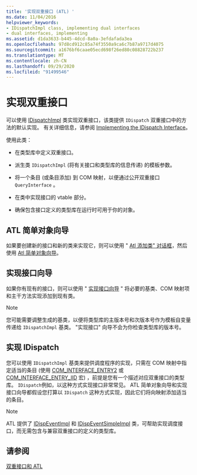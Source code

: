 ```yaml
---
title: '实现双重接口 (ATL) '
ms.date: 11/04/2016
helpviewer_keywords:
- IDispatchImpl class, implementing dual interfaces
- dual interfaces, implementing
ms.assetid: d1da3633-b445-4dcd-8a0a-3efdafada3ea
ms.openlocfilehash: 97d8cd912c85a74f3550a9ca6c7b87a9717d4075
ms.sourcegitcommit: a1676bf6caae05ecd698f26ed80c08828722b237
ms.translationtype: MT
ms.contentlocale: zh-CN
ms.lasthandoff: 09/29/2020
ms.locfileid: "91499546"
---
```

# <a name="implementing-a-dual-interface"></a>实现双重接口

可以使用 [IDispatchImpl](../atl/reference/idispatchimpl-class.md) 类实现双重接口，该类提供 `IDispatch` 双重接口中的方法的默认实现。 有关详细信息，请参阅 [Implementing the IDispatch Interface](/previous-versions/windows/desktop/automat/implementing-the-idispatch-interface)。

使用此类：

- 在类型库中定义双重接口。

- 派生类 `IDispatchImpl` (将有关接口和类型库的信息传递) 的模板参数。

- 将一个条目 (或条目添加) 到 COM 映射，以便通过公开双重接口 `QueryInterface` 。

- 在类中实现接口的 vtable 部分。

- 确保包含接口定义的类型库在运行时可用于你的对象。

## <a name="atl-simple-object-wizard"></a>ATL 简单对象向导

如果要创建新的接口和新的类来实现它，则可以使用 " [Atl 添加类" 对话框](../ide/adding-a-class-visual-cpp.md#add-class-dialog-box)，然后使用 [Atl 简单对象向导](../atl/reference/atl-simple-object-wizard.md)。

## <a name="implement-interface-wizard"></a>实现接口向导

如果你有现有的接口，则可以使用 " [实现接口向导](../atl/reference/adding-a-new-interface-in-an-atl-project.md) " 将必要的基类、COM 映射项和主干方法实现添加到现有类。

> [!NOTE]
> 您可能需要调整生成的基类，以便将类型库的主版本号和次版本号作为模板自变量传递给 `IDispatchImpl` 基类。 "实现接口" 向导不会为你检查类型库的版本号。

## <a name="implementing-idispatch"></a>实现 IDispatch

您可以使用 `IDispatchImpl` 基类来提供调度程序的实现，只需在 COM 映射中指定适当的条目 (使用 [COM_INTERFACE_ENTRY2](reference/com-interface-entry-macros.md#com_interface_entry2) 或 [COM_INTERFACE_ENTRY_IID](reference/com-interface-entry-macros.md#com_interface_entry_iid) 宏) ，前提是您有一个描述对应双重接口的类型库。 `IDispatch`例如，以这种方式实现接口非常常见。 ATL 简单对象向导和实现接口向导都假设您打算以 `IDispatch` 这种方式实现，因此它们将向映射添加适当的条目。

> [!NOTE]
> ATL 提供了 [IDispEventImpl](../atl/reference/idispeventimpl-class.md) 和 [IDispEventSimpleImpl](../atl/reference/idispeventsimpleimpl-class.md) 类，可帮助实现调度接口，而无需包含与兼容双重接口的定义的类型库。

## <a name="see-also"></a>请参阅

[双重接口和 ATL](../atl/dual-interfaces-and-atl.md)
